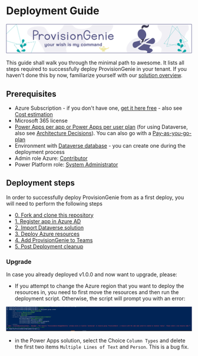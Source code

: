 # Deployment Guide

![header image](../media/index/Genie_Header.png)

This guide shall walk you through the minimal path to awesome. It lists all steps required to successfully deploy ProvisionGenie in your tenant. If you haven't done this by now, familiarize yourself with our [solution overview](/Docs/LogicApps.md#solution-overview).

## Prerequisites

- Azure Subscription - if you don't have one, [get it here free](https://azure.microsoft.com//free) - also see [Cost estimation](../costestimation.md)
- Microsoft 365 license
- [Power Apps per app or Power Apps per user plan](https://powerapps.microsoft.com/pricing/) (for using Dataverse, also see [Architecture Decisions](../architecturedecisions.md#database)). You can also go with a [Pay-as-you-go-plan](https://docs.microsoft.com/en-us/power-platform/admin/pay-as-you-go-overview)
- Environment with [Dataverse database](https://docs.microsoft.com/power-platform/admin/create-database) - you can create one during the deployment process
- Admin role Azure: [Contributor](https://docs.microsoft.com/azure/role-based-access-control/built-in-roles#contributor)
- Power Platform role: [System Administrator](https://docs.microsoft.com/power-platform/admin/database-security)

## Deployment steps

In order to successfully deploy ProvisionGenie from as a first deploy, you will need to perform the following steps

- [0. Fork and clone this repository](0-forkclone.md)
- [1. Register app in Azure AD](1-registerapp.md)
- [2. Import Dataverse solution](2-importsolution.md)
- [3. Deploy Azure resources](3-deployazureresources.md)
- [4. Add ProvisionGenie to Teams](4-addtoteams.md)
- [5. Post Deployment cleanup](5-postdeploycleanup.md)

### Upgrade

In case you already deployed v1.0.0 and now want to upgrade, please: 

- If you attempt to change the Azure region that you want to deploy the resources in, you need to first move the resources and then run the deployment script. Otherwise, the script will prompt you with an error: 

![Script throwing error when changing Azure regions](../media/deploymentguide/upgrade/Deployment-Error-region.png)

- in the Power Apps solution, select the Choice `Column Types` and delete the first two items `Multiple Lines of Text` and `Person`. This is a bug fix.